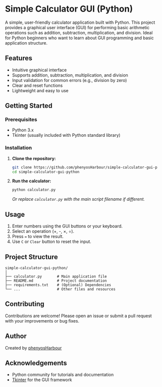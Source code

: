# Simple Calculator GUI (Python)

A simple, user-friendly calculator application built with Python. This project provides a graphical user interface (GUI) for performing basic arithmetic operations such as addition, subtraction, multiplication, and division. Ideal for Python beginners who want to learn about GUI programming and basic application structure.

## Features

- Intuitive graphical interface
- Supports addition, subtraction, multiplication, and division
- Input validation for common errors (e.g., division by zero)
- Clear and reset functions
- Lightweight and easy to use


## Getting Started

### Prerequisites

- Python 3.x
- Tkinter (usually included with Python standard library)

### Installation

1. **Clone the repository:**
   ```bash
   git clone https://github.com/phenyosHarbour/simple-calculator-gui-python.git
   cd simple-calculator-gui-python
   ```

2. **Run the calculator:**
   ```bash
   python calculator.py
   ```
   *Or replace `calculator.py` with the main script filename if different.*

## Usage

1. Enter numbers using the GUI buttons or your keyboard.
2. Select an operation (+, -, ×, ÷).
3. Press `=` to view the result.
4. Use `C` or `Clear` button to reset the input.

## Project Structure

```
simple-calculator-gui-python/
│
├── calculator.py       # Main application file
├── README.md           # Project documentation
├── requirements.txt    # (Optional) Dependencies
└── ...                 # Other files and resources
```

## Contributing

Contributions are welcome! Please open an issue or submit a pull request with your improvements or bug fixes.



## Author

Created by [phenyosHarbour](https://github.com/phenyosHarbour)

## Acknowledgements

- Python community for tutorials and documentation
- [Tkinter](https://docs.python.org/3/library/tkinter.html) for the GUI framework
